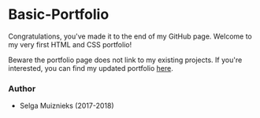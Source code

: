 # Basic-Portfolio

Congratulations, you've made it to the end of my GitHub page. Welcome to my very first HTML and CSS portfolio! 

Beware the portfolio page does not link to my existing projects. If you're interested, you can find my updated portfolio [here](https://smuiznieks.github.io/selga/).

### Author

- Selga Muiznieks (2017-2018)

